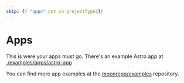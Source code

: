 ```yaml
---
skip: {{ "apps" not in projectTypes}}
---
```

# Apps

This is were your apps must go. There's an example Astro app at [./examples/apps/astro-app](./examples/apps/astro-app)

You can find more app examples at the [moonrepo/examples](https://github.com/moonrepo/examples) repository.
